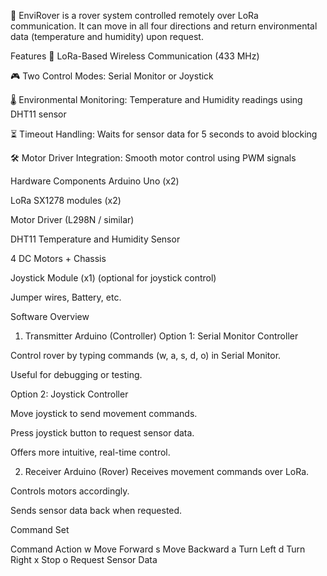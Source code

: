 🚀 EnviRover is a rover system controlled remotely over LoRa communication. It can move in all four directions and return environmental data (temperature and humidity) upon request.

Features
📡 LoRa-Based Wireless Communication (433 MHz)

🎮 Two Control Modes: Serial Monitor or Joystick

🌡️ Environmental Monitoring: Temperature and Humidity readings using DHT11 sensor

⏳ Timeout Handling: Waits for sensor data for 5 seconds to avoid blocking

🛠️ Motor Driver Integration: Smooth motor control using PWM signals

Hardware Components
Arduino Uno (x2)

LoRa SX1278 modules (x2)

Motor Driver (L298N / similar)

DHT11 Temperature and Humidity Sensor

4 DC Motors + Chassis

Joystick Module (x1) (optional for joystick control)

Jumper wires, Battery, etc.

Software Overview
1. Transmitter Arduino (Controller)
Option 1: Serial Monitor Controller

Control rover by typing commands (w, a, s, d, o) in Serial Monitor.

Useful for debugging or testing.

Option 2: Joystick Controller

Move joystick to send movement commands.

Press joystick button to request sensor data.

Offers more intuitive, real-time control.

2. Receiver Arduino (Rover)
Receives movement commands over LoRa.

Controls motors accordingly.

Sends sensor data back when requested.

Command Set

Command	Action
w	Move Forward
s	Move Backward
a	Turn Left
d	Turn Right
x	Stop
o	Request Sensor Data
